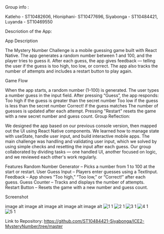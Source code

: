 Group info :

Katleho - ST10482606, Hloniphani- ST10477696, Siyabonga - ST10484421, Luyanda - ST10469550

Descriotion of the App:

App Description

The Mystery Number Challenge is a mobile guessing game built with React Native. The app generates a random number between 1 and 100, and the player tries to guess it. After each guess, the app gives feedback — telling the user if the guess is too high, too low, or correct. The app also tracks the number of attempts and includes a restart button to play again.

Game Flow

When the app starts, a random number (1–100) is generated.
The user types a number guess in the input field.
After pressing “Guess”, the app responds: Too high if the guess is greater than the secret number Too low if the guess is less than the secret number Correct! if the guess matches
The number of guesses is updated after each attempt.
Pressing "Restart" resets the game with a new secret number and guess count.
Group Reflection:

We designed the app based on our previous console version, then mapped out the UI using React Native components. We learned how to manage state with useState, handle user input, and build interactive mobile apps. The main challenge was handling and validating user input, which we solved by using simple checks and resetting the input after each guess. Our group collaborated by dividing tasks — one handled UI, another focused on logic, and we reviewed each other's work regularly.

Features Random Number Generator – Picks a number from 1 to 100 at the start or restart. User Guess Input – Players enter guesses using a TextInput. Feedback – App shows “Too high,” “Too low,” or “Correct!” after each guess. Guess Counter – Tracks and displays the number of attempts. Restart Button – Resets the game with a new number and guess count.

Screenshot

image alt image alt image alt image alt image alt
![1 1](https://github.com/user-attachments/assets/2110b56d-9221-4fab-898d-35995161f21f)
![2 1](https://github.com/user-attachments/assets/85f313af-24d0-4ccc-b758-c1eed6c57365)
![3 1](https://github.com/user-attachments/assets/be35164f-be2c-4400-a4cd-7d9de50c2e8c)
![4 1](https://github.com/user-attachments/assets/10b286a5-b7d7-43d7-8c9c-59baa2cca560)
![5 1](https://github.com/user-attachments/assets/46fe7496-fa33-4d0e-9cef-945026cd771b)

Link to Repository: https://github.com/ST10484421-Siyabonga/ICE2-MysteryNumber/tree/master
